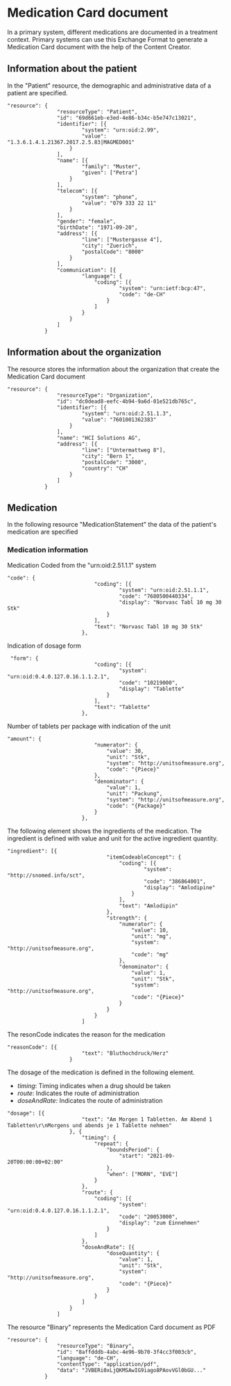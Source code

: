 # Medication Card document

In a primary system, different medications are documented in a treatment context. Primary systems can use this Exchange Format to generate a Medication Card document with the help of the Content Creator.

## Information about the patient

In the "Patient" resource, the demographic and administrative data of a patient are specified.

```
"resource": {
                "resourceType": "Patient",
                "id": "69d661eb-e3ed-4e86-b34c-b5e747c13021",
                "identifier": [{
                        "system": "urn:oid:2.99",
                        "value": "1.3.6.1.4.1.21367.2017.2.5.83|MAGMED001"
                    }
                ],
                "name": [{
                        "family": "Muster",
                        "given": ["Petra"]
                    }
                ],
                "telecom": [{
                        "system": "phone",
                        "value": "079 333 22 11"
                    }
                ],
                "gender": "female",
                "birthDate": "1971-09-20",
                "address": [{
                        "line": ["Mustergasse 4"],
                        "city": "Zuerich",
                        "postalCode": "8000"
                    }
                ],
                "communication": [{
                        "language": {
                            "coding": [{
                                    "system": "urn:ietf:bcp:47",
                                    "code": "de-CH"
                                }
                            ]
                        }
                    }
                ]
            }
```
## Information about the organization

The resource stores the information about the organization that create the Medication Card document

```
"resource": {
                "resourceType": "Organization",
                "id": "dc0dead8-eefc-4b94-9a6d-01e521db765c",
                "identifier": [{
                        "system": "urn:oid:2.51.1.3",
                        "value": "7601001362383"
                    }
                ],
                "name": "HCI Solutions AG",
                "address": [{
                        "line": ["Untermattweg 8"],
                        "city": "Bern 1",
                        "postalCode": "3000",
                        "country": "CH"
                    }
                ]
            }
```

## Medication

In the following resource "MedicationStatement" the data of the patient's medication are specified

### Medication information

Medication Coded from the "urn:oid:2.51.1.1" system

```
"code": {
                            "coding": [{
                                    "system": "urn:oid:2.51.1.1",
                                    "code": "7680500440334",
                                    "display": "Norvasc Tabl 10 mg 30 Stk"
                                }
                            ],
                            "text": "Norvasc Tabl 10 mg 30 Stk"
                        },
```

Indication of dosage form

```
 "form": {
                            "coding": [{
                                    "system": "urn:oid:0.4.0.127.0.16.1.1.2.1",
                                    "code": "10219000",
                                    "display": "Tablette"
                                }
                            ],
                            "text": "Tablette"
                        },
```
Number of tablets per package with indication of the unit

```
"amount": {
                            "numerator": {
                                "value": 30,
                                "unit": "Stk",
                                "system": "http://unitsofmeasure.org",
                                "code": "{Piece}"
                            },
                            "denominator": {
                                "value": 1,
                                "unit": "Packung",
                                "system": "http://unitsofmeasure.org",
                                "code": "{Package}"
                            }
                        },
```
The following element shows the ingredients of the medication.
The ingredient is defined with value and unit for the active ingredient quantity.

```
"ingredient": [{
                                "itemCodeableConcept": {
                                    "coding": [{
                                            "system": "http://snomed.info/sct",
                                            "code": "386864001",
                                            "display": "Amlodipine"
                                        }
                                    ],
                                    "text": "Amlodipin"
                                },
                                "strength": {
                                    "numerator": {
                                        "value": 10,
                                        "unit": "mg",
                                        "system": "http://unitsofmeasure.org",
                                        "code": "mg"
                                    },
                                    "denominator": {
                                        "value": 1,
                                        "unit": "Stk",
                                        "system": "http://unitsofmeasure.org",
                                        "code": "{Piece}"
                                    }
                                }
                            }
                        ]
```
The resonCode indicates the reason for the medication

```
"reasonCode": [{
                        "text": "Bluthochdruck/Herz"
                    }
```

The dosage of the medication is defined in the following element.

- *timing*: Timing indicates when a drug should be taken
- *route*: Indicates the route of administration
- *doseAndRate*: Indicates the route of administration



```
"dosage": [{
                        "text": "Am Morgen 1 Tabletten. Am Abend 1 Tabletten\r\nMorgens und abends je 1 Tablette nehmen"
                    }, {
                        "timing": {
                            "repeat": {
                                "boundsPeriod": {
                                    "start": "2021-09-20T00:00:00+02:00"
                                },
                                "when": ["MORN", "EVE"]
                            }
                        },
                        "route": {
                            "coding": [{
                                    "system": "urn:oid:0.4.0.127.0.16.1.1.2.1",
                                    "code": "20053000",
                                    "display": "zum Einnehmen"
                                }
                            ]
                        },
                        "doseAndRate": [{
                                "doseQuantity": {
                                    "value": 1,
                                    "unit": "Stk",
                                    "system": "http://unitsofmeasure.org",
                                    "code": "{Piece}"
                                }
                            }
                        ]
                    }
                ]
```
The resource "Binary" represents the Medication Card document as PDF

```
"resource": {
                "resourceType": "Binary",
                "id": "8affdddb-4abc-4e96-9b70-3f4cc3f003cb",
                "language": "de-CH",
                "contentType": "application/pdf",
                "data": "JVBERi0xLjQKMSAwIG9iago8PAovVGl0bGU..."
            }
```
